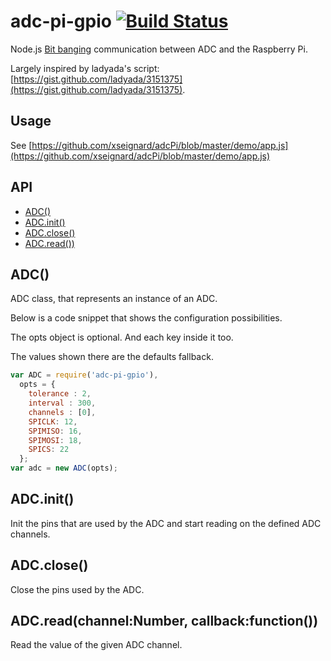 # adc-pi-gpio [![Build Status](https://travis-ci.org/xseignard/adcPi.png?branch=master)](https://travis-ci.org/xseignard/adcPi)
Node.js [Bit banging](http://en.wikipedia.org/wiki/Bit_banging) communication between ADC and the Raspberry Pi.

Largely inspired by ladyada's script: [https://gist.github.com/ladyada/3151375](https://gist.github.com/ladyada/3151375).

## Usage
See [https://github.com/xseignard/adcPi/blob/master/demo/app.js](https://github.com/xseignard/adcPi/blob/master/demo/app.js)

## API

  - [ADC()](#adc)
  - [ADC.init()](#adcinit)
  - [ADC.close()](#adcclose)
  - [ADC.read())](#adcreadchannelnumbercallbackfunction)

## ADC()

  ADC class, that represents an instance of an ADC. 
  
  Below is a code snippet that shows the configuration possibilities. 
  
  The opts object is optional. And each key inside it too.
  
  The values shown there are the defaults fallback.
  
```js
var ADC = require('adc-pi-gpio'),
  opts = {
    tolerance : 2,
    interval : 300,
    channels : [0],
    SPICLK: 12,
    SPIMISO: 16,
    SPIMOSI: 18,
    SPICS: 22
  };
var adc = new ADC(opts);
```

## ADC.init()

  Init the pins that are used by the ADC and start reading on the defined ADC channels.

## ADC.close()

  Close the pins used by the ADC.

## ADC.read(channel:Number, callback:function())

  Read the value of the given ADC channel.
